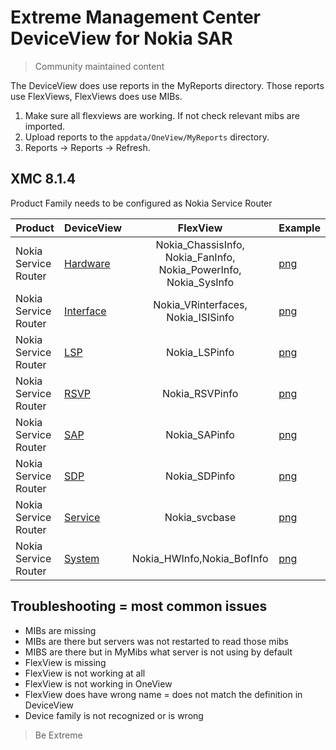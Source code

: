 # Extreme Management Center DeviceView for Nokia SAR
>Community maintained content

The DeviceView does use reports in the MyReports directory. Those reports use FlexViews, FlexViews does use MIBs.

1. Make sure all flexviews are working. If not check relevant mibs are imported.
2. Upload reports to the `appdata/OneView/MyReports` directory.
3. Reports -> Reports -> Refresh.

## XMC 8.1.4

Product Family needs to be configured as Nokia Service Router

| Product  | DeviceView   | FlexView   |  Example  |
| -------- | ------------ |:----------:| --------- |
| Nokia Service Router |[Hardware](xml/DeviceViewNokiaHardware.xml?raw=true)|Nokia_ChassisInfo, Nokia_FanInfo, Nokia_PowerInfo, Nokia_SysInfo|[png](sample/Hardware.PNG?raw=true)|
| Nokia Service Router |[Interface](xml/DeviceViewNokiaInterface.xml?raw=true)|Nokia_VRinterfaces, Nokia_ISISinfo|[png](sample/Interface.PNG?raw=true)|
| Nokia Service Router |[LSP](xml/DeviceViewNokiaLSP.xml?raw=true)|Nokia_LSPinfo|[png](sample/LSP.PNG?raw=true)|
| Nokia Service Router |[RSVP](xml/DeviceViewNokiaRSVP.xml?raw=true)|Nokia_RSVPinfo|[png](sample/RSVP.PNG?raw=true)|
| Nokia Service Router |[SAP](xml/DeviceViewNokiaSAP.xml?raw=true)|Nokia_SAPinfo|[png](sample/SAP.PNG?raw=true)|
| Nokia Service Router |[SDP](xml/DeviceViewNokiaSDP.xml?raw=true)|Nokia_SDPinfo|[png](sample/SDP.PNG?raw=true)|
| Nokia Service Router |[Service](xml/DeviceViewNokiaService.xml?raw=true)|Nokia_svcbase|[png](sample/Services.PNG?raw=true)|
| Nokia Service Router |[System](xml/DeviceViewNokiaSystem.xml?raw=true)|Nokia_HWInfo,Nokia_BofInfo|[png](sample/System.PNG?raw=true)|

## Troubleshooting = most common issues
* MIBs are missing
* MIBs are there but servers was not restarted to read those mibs
* MIBS are there but in MyMibs what server is not using by default
* FlexView is missing
* FlexView is not working at all
* FlexView is not working in OneView 
* FlexView does have wrong name = does not match the definition in DeviceView
* Device family is not recognized or is wrong

>Be Extreme